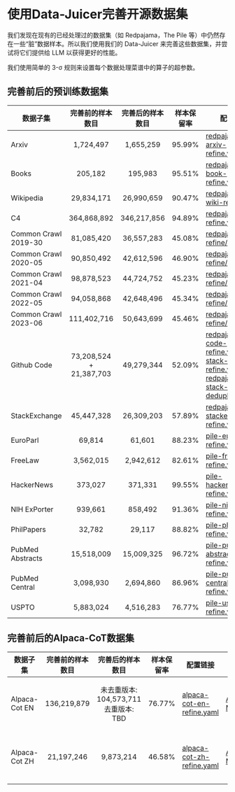 # 使用Data-Juicer完善开源数据集

我们发现在现有的已经处理过的数据集（如 Redpajama，The Pile 等）中仍然存在一些“脏”数据样本。所以我们使用我们的 Data-Juicer 来完善这些数据集，并尝试将它们提供给 LLM 以获得更好的性能。

我们使用简单的 3-σ 规则来设置每个数据处理菜谱中的算子的超参数。

## 完善前后的预训练数据集

| 数据子集                 |          完善前的样本数目           |    完善后的样本数目    |   样本保留率   | 配置链接                                                                                                                                                                                                                                | 数据链接                                                                                                                                                                                                                                                                                       | 来源                       |
|----------------------|:---------------------------:|:--------------:|:---------:|-------------------------------------------------------------------------------------------------------------------------------------------------------------------------------------------------------------------------------------|--------------------------------------------------------------------------------------------------------------------------------------------------------------------------------------------------------------------------------------------------------------------------------------------|--------------------------|
| Arxiv                |          1,724,497          |   1,655,259    |  95.99%   | [redpajama-arxiv-refine.yaml](redpajama-arxiv-refine.yaml)                                                                                                                                                                          | [Aliyun](https://dail-wlcb.oss-cn-wulanchabu.aliyuncs.com/LLM_data/our_refined_datasets/pretraining/redpajama-arxiv-refine-result.jsonl) <br> [ModelScope](https://modelscope.cn/datasets/Data-Juicer/redpajama-arxiv-refined-by-data-juicer/summary)                                       | Redpajama                |
| Books                |           205,182           |    195,983     |  95.51%   | [redpajama-book-refine.yaml](redpajama-book-refine.yaml)                                                                                                                                                                            | [Aliyun](https://dail-wlcb.oss-cn-wulanchabu.aliyuncs.com/LLM_data/our_refined_datasets/pretraining/redpajama-book-refine-result.jsonl) <br> [ModelScope](https://modelscope.cn/datasets/Data-Juicer/redpajama-book-refined-by-data-juicer/summary)                                         | Redpajama                |
| Wikipedia            |         29,834,171          |   26,990,659   |  90.47%   | [redpajama-wiki-refine.yaml](redpajama-wiki-refine.yaml)                                                                                                                                                                            | [Aliyun](https://dail-wlcb.oss-cn-wulanchabu.aliyuncs.com/LLM_data/our_refined_datasets/pretraining/redpajama-wiki-refine-result.jsonl) <br> [ModelScope](https://modelscope.cn/datasets/Data-Juicer/redpajama-wiki-refined-by-data-juicer/summary)                                         | Redpajama                |
| C4                   |         364,868,892         |  346,217,856   |  94.89%   | [redpajama-c4-refine.yaml](redpajama-c4-refine.yaml)                                                                                                                                                                                | [Aliyun](https://dail-wlcb.oss-cn-wulanchabu.aliyuncs.com/LLM_data/our_refined_datasets/pretraining/redpajama-c4-refine-result.jsonl) <br> [ModelScope](https://modelscope.cn/datasets/Data-Juicer/redpajama-c4-refined-by-data-juicer/summary)                                             | Redpajama                |
| Common Crawl 2019-30 |         81,085,420          |   36,557,283   |  45.08%   | [redpajama-cc-refine/](redpajama-cc-2019-30-refine.yaml)                                                                                                                                                                            | [Aliyun](https://dail-wlcb.oss-cn-wulanchabu.aliyuncs.com/LLM_data/our_refined_datasets/pretraining/redpajama-cc-refine-results/redpajama-cc-2019-30-refine-result.jsonl) <br> [ModelScope](https://modelscope.cn/datasets/Data-Juicer/redpajama-cc-2019-30-refined-by-data-juicer/summary) | Redpajama                |
| Common Crawl 2020-05 |         90,850,492          |   42,612,596   |  46.90%   | [redpajama-cc-refine/](redpajama-cc-2020-05-refine.yaml)                                                                                                                                                                            | [Aliyun](https://dail-wlcb.oss-cn-wulanchabu.aliyuncs.com/LLM_data/our_refined_datasets/pretraining/redpajama-cc-refine-results/redpajama-cc-2020-05-refine-result.jsonl) <br> [ModelScope](https://modelscope.cn/datasets/Data-Juicer/redpajama-cc-2020-05-refined-by-data-juicer/summary) | Redpajama                |
| Common Crawl 2021-04 |         98,878,523          |   44,724,752   |  45.23%   | [redpajama-cc-refine/](redpajama-cc-2021-04-refine.yaml)                                                                                                                                                                            | [Aliyun](https://dail-wlcb.oss-cn-wulanchabu.aliyuncs.com/LLM_data/our_refined_datasets/pretraining/redpajama-cc-refine-results/redpajama-cc-2021-04-refine-result.jsonl) <br> [ModelScope](https://modelscope.cn/datasets/Data-Juicer/redpajama-cc-2021-04-refined-by-data-juicer/summary) | Redpajama                |
| Common Crawl 2022-05 |         94,058,868          |   42,648,496   |  45.34%   | [redpajama-cc-refine/](redpajama-cc-2022-05-refine.yaml)                                                                                                                                                                            | [Aliyun](https://dail-wlcb.oss-cn-wulanchabu.aliyuncs.com/LLM_data/our_refined_datasets/pretraining/redpajama-cc-refine-results/redpajama-cc-2022-05-refine-result.jsonl) <br> [ModelScope](https://modelscope.cn/datasets/Data-Juicer/redpajama-cc-2022-05-refined-by-data-juicer/summary) | Redpajama                |
| Common Crawl 2023-06 |         111,402,716         |   50,643,699   |  45.46%   | [redpajama-cc-refine/](redpajama-cc-2023-06-refine.yaml)                                                                                                                                                                            | [Aliyun](https://dail-wlcb.oss-cn-wulanchabu.aliyuncs.com/LLM_data/our_refined_datasets/pretraining/redpajama-cc-refine-results/redpajama-cc-2023-06-refine-result.jsonl) <br> [ModelScope](https://modelscope.cn/datasets/Data-Juicer/redpajama-cc-2023-06-refined-by-data-juicer/summary) | Redpajama                |
| Github Code          | 73,208,524<br> + 21,387,703 |   49,279,344   |  52.09%   | [redpajama-code-refine.yaml](github_code/redpajama-code-refine.yaml)<br>[stack-code-refine.yaml](github_code/stack-code-refine.yaml)<br>[redpajama-stack-code-deduplicate.yaml](github_code/redpajama-stack-code-deduplicate.yaml)  | [Aliyun](https://dail-wlcb.oss-cn-wulanchabu.aliyuncs.com/LLM_data/our_refined_datasets/pretraining/redpajama-stack-code-refine-result.jsonl) <br> [ModelScope](https://modelscope.cn/datasets/Data-Juicer/redpajama-stack-code-refined-by-data-juicer/summary)                             | Redpajama<br>The Stack   |
| StackExchange        |         45,447,328          |   26,309,203   |  57.89%   | [redpajama-pile-stackexchange-refine.yaml](redpajama-pile-stackexchange-refine.yaml)                                                                                                                                                | [Aliyun](https://dail-wlcb.oss-cn-wulanchabu.aliyuncs.com/LLM_data/our_refined_datasets/pretraining/redpajama-pile-stackexchange-refine-result.jsonl) <br> [ModelScope](https://modelscope.cn/datasets/Data-Juicer/redpajama-pile-stackexchange-refined-by-data-juicer/summary)             | Redpajama<br>The Pile    |
| EuroParl             |           69,814            |     61,601     |  88.23%   | [pile-europarl-refine.yaml](pile-europarl-refine.yaml)                                                                                                                                                                              | [Aliyun](https://dail-wlcb.oss-cn-wulanchabu.aliyuncs.com/LLM_data/our_refined_datasets/pretraining/the-pile-europarl-refine-result.jsonl) <br> [ModelScope](https://modelscope.cn/datasets/Data-Juicer/the-pile-europarl-refined-by-data-juicer/summary)                                   | The Pile                 |
| FreeLaw              |          3,562,015          |   2,942,612    |  82.61%   | [pile-freelaw-refine.yaml](pile-freelaw-refine.yaml)                                                                                                                                                                                | [Aliyun](https://dail-wlcb.oss-cn-wulanchabu.aliyuncs.com/LLM_data/our_refined_datasets/pretraining/the-pile-freelaw-refine-result.jsonl) <br> [ModelScope](https://modelscope.cn/datasets/Data-Juicer/the-pile-freelaw-refined-by-data-juicer/summary)                                     | The Pile                 |
| HackerNews           |           373,027           |    371,331     |  99.55%   | [pile-hackernews-refine.yaml](pile-hackernews-refine.yaml)                                                                                                                                                                          | [Aliyun](https://dail-wlcb.oss-cn-wulanchabu.aliyuncs.com/LLM_data/our_refined_datasets/pretraining/the-pile-hackernews-refine-result.jsonl) <br> [ModelScope](https://modelscope.cn/datasets/Data-Juicer/the-pile-hackernews-refined-by-data-juicer/summary)                               | The Pile                 |
| NIH ExPorter         |           939,661           |    858,492     |  91.36%   | [pile-nih-refine.yaml](pile-nih-refine.yaml)                                                                                                                                                                                        | [Aliyun](https://dail-wlcb.oss-cn-wulanchabu.aliyuncs.com/LLM_data/our_refined_datasets/pretraining/the-pile-hin-refine-result.jsonl) <br> [ModelScope](https://modelscope.cn/datasets/Data-Juicer/the-pile-nih-refined-by-data-juicer/summary)                                             | The Pile                 |
| PhilPapers           |           32,782            |     29,117     |  88.82%   | [pile-philpaper-refine.yaml](pile-philpaper-refine.yaml)                                                                                                                                                                            | [Aliyun](https://dail-wlcb.oss-cn-wulanchabu.aliyuncs.com/LLM_data/our_refined_datasets/pretraining/the-pile-philpaper-refine-result.jsonl) <br> [ModelScope](https://modelscope.cn/datasets/Data-Juicer/the-pile-philpaper-refined-by-data-juicer/summary)                                 | The Pile                 |
| PubMed Abstracts     |         15,518,009          |   15,009,325   |  96.72%   | [pile-pubmed-abstract-refine.yaml](pile-pubmed-abstract-refine.yaml)                                                                                                                                                                | [Aliyun](https://dail-wlcb.oss-cn-wulanchabu.aliyuncs.com/LLM_data/our_refined_datasets/pretraining/the-pile-pubmed-abstract-refine-result.jsonl) <br> [ModelScope](https://modelscope.cn/datasets/Data-Juicer/the-pile-pubmed-abstracts-refined-by-data-juicer/summary)                    | The Pile                 |
| PubMed Central       |          3,098,930          |   2,694,860    |  86.96%   | [pile-pubmed-central-refine.yaml](pile-pubmed-central-refine.yaml)                                                                                                                                                                  | [Aliyun](https://dail-wlcb.oss-cn-wulanchabu.aliyuncs.com/LLM_data/our_refined_datasets/pretraining/the-pile-pubmed-central-refine-result.jsonl) <br> [ModelScope](https://modelscope.cn/datasets/Data-Juicer/the-pile-pubmed-central-refined-by-data-juicer/summary)                       | The Pile                 |
| USPTO                |          5,883,024          |   4,516,283    |  76.77%   | [pile-uspto-refine.yaml](pile-uspto-refine.yaml)                                                                                                                                                                                    | [Aliyun](https://dail-wlcb.oss-cn-wulanchabu.aliyuncs.com/LLM_data/our_refined_datasets/pretraining/the-pile-uspto-refine-result.jsonl) <br> [ModelScope](https://modelscope.cn/datasets/Data-Juicer/the-pile-uspto-refined-by-data-juicer/summary)                                         | The Pile                 |


## 完善前后的Alpaca-CoT数据集

| 数据子集              |         完善前的样本数目         |              完善后的样本数目              |   样本保留率   | 配置链接                                                                                                                                                                                                                                | 数据链接                                                                                                                                                                                                                                     | 来源                                            |
|-------------------|:------------------------:|:----------------------------------:|:---------:|-------------------------------------------------------------------------------------------------------------------------------------------------------------------------------------------------------------------------------------|------------------------------------------------------------------------------------------------------------------------------------------------------------------------------------------------------------------------------------------|-----------------------------------------------|
| Alpaca-Cot EN     |       136,219,879        | 未去重版本: 104,573,711 <br> 去重版本: TBD  |  76.77%   | [alpaca-cot-en-refine.yaml](alpaca_cot/alpaca-cot-en-refine.yaml)                                                                                                                                                                   | [Aliyun](https://dail-wlcb.oss-cn-wulanchabu.aliyuncs.com/LLM_data/our_refined_datasets/SFT/alpaca-cot-en-refine_result.jsonl) <br> [ModelScope](https://modelscope.cn/datasets/Data-Juicer/alpaca-cot-en-refined-by-data-juicer/summary) | [来自Alpaca-CoT的39个子集](alpaca_cot/README_ZH.md) |
| Alpaca-Cot ZH     |        21,197,246        |             9,873,214              |  46.58%   | [alpaca-cot-zh-refine.yaml](alpaca_cot/alpaca-cot-zh-refine.yaml)                                                                                                                                                                   | [Aliyun](https://dail-wlcb.oss-cn-wulanchabu.aliyuncs.com/LLM_data/our_refined_datasets/SFT/alpaca-cot-zh-refine_result.jsonl) <br> [ModelScope](https://modelscope.cn/datasets/Data-Juicer/alpaca-cot-zh-refined-by-data-juicer/summary) | [来自Alpaca-CoT的28个子集](alpaca_cot/README_ZH.md) |
